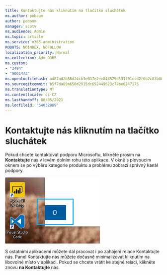 ```yaml
---
title: Kontaktujte nás kliknutím na tlačítko sluchátek
ms.author: pebaum
author: pebaum
manager: scotv
ms.audience: Admin
ms.topic: article
ms.service: o365-administration
ROBOTS: NOINDEX, NOFOLLOW
localization_priority: Normal
ms.collection: Adm_O365
ms.custom:
- "3494"
- "9001472"
ms.openlocfilehash: ad82ad2b88d24cb3e037e2ee844529d531f91ccd2f0b2c83b08ead9df889cc0f
ms.sourcegitcommit: b5f7da89a650d2915dc652449623c78be6247175
ms.translationtype: MT
ms.contentlocale: cs-CZ
ms.lasthandoff: 08/05/2021
ms.locfileid: "54032889"
---
```

# <a name="contact-us-by-clicking-the-headphone-button"></a>Kontaktujte nás kliknutím na tlačítko sluchátek

Pokud chcete kontaktovat podporu Microsoftu, klikněte prosím na **Kontaktujte** nás v levém dolním rohu této aplikace. V okně s plovoucím oknem se po výběru kategorie produktu a problému zobrazí správný kanál podpory.

![Kontaktujte nás kliknutím na ikonu sluchátek.](media/contact-us-headphone-icon.png)

S ostatními aplikacemi můžete dál pracovat i po zahájení relace Kontaktujte nás. Panel Kontaktujte nás můžete dočasně minimalizovat kliknutím na libovolné místo v aplikaci. Pokud se chcete vrátit ke stejné relaci, klikněte znovu **na Kontaktujte** nás.
